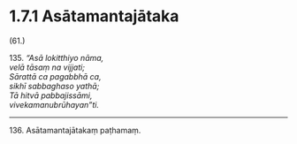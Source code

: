 # 1.7.1 Asātamantajātaka

(61.)

135\. _“Asā lokitthiyo nāma,_  
_velā tāsaṃ na vijjati;_  
_Sārattā ca pagabbhā ca,_  
_sikhī sabbaghaso yathā;_  
_Tā hitvā pabbajissāmi,_  
_vivekamanubrūhayan”ti._  

---

136\. Asātamantajātakaṃ paṭhamaṃ.
